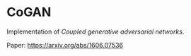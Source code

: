 # CoGAN
Implementation of _Coupled generative adversarial networks_.

Paper: https://arxiv.org/abs/1606.07536
